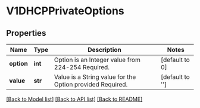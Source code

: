# V1DHCPPrivateOptions

## Properties
Name | Type | Description | Notes
------------ | ------------- | ------------- | -------------
**option** | **int** | Option is an Integer value from 224-254 Required. | [default to 0]
**value** | **str** | Value is a String value for the Option provided Required. | [default to '']

[[Back to Model list]](../README.md#documentation-for-models) [[Back to API list]](../README.md#documentation-for-api-endpoints) [[Back to README]](../README.md)


